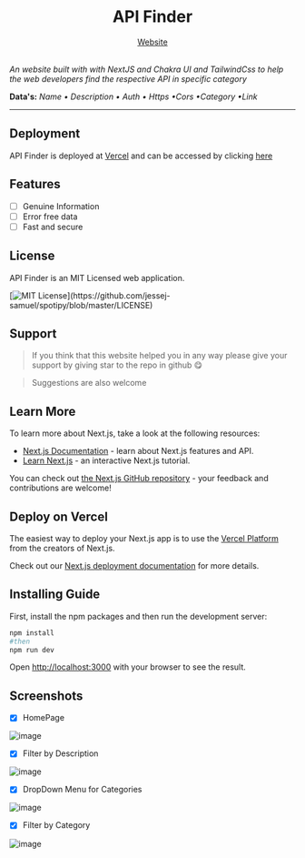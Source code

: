 # <h1 align="center">API Finder</h1>

<div align="center"><a  href="https://api-finder.vercel.app/">Website</a></div>
<br>

*An website built with with NextJS and Chakra UI and TailwindCss to help the web developers find the respective API in specific category*


**Data's:** *Name • Description • Auth • Https •Cors •Category •Link*

***

## Deployment

API Finder is deployed at [Vercel](https://vercel.com/) and can be accessed by clicking [here](https://api-finder.vercel.app/)

## Features

- [ ] Genuine Information
- [ ] Error free data
- [ ] Fast and secure

## License

API Finder is an MIT Licensed web application.

[![MIT License](https://img.shields.io/apm/l/atomic-design-ui.svg?)](https://github.com/jessej-samuel/spotipy/blob/master/LICENSE)

## Support 

> If you think that this website helped you in any way please give your support by giving star to the repo in github 😋

> Suggestions are also welcome

## Learn More

To learn more about Next.js, take a look at the following resources:

- [Next.js Documentation](https://nextjs.org/docs) - learn about Next.js features and API.
- [Learn Next.js](https://nextjs.org/learn) - an interactive Next.js tutorial.

You can check out [the Next.js GitHub repository](https://github.com/vercel/next.js/) - your feedback and contributions are welcome!

## Deploy on Vercel

The easiest way to deploy your Next.js app is to use the [Vercel Platform](https://vercel.com/new?utm_medium=default-template&filter=next.js&utm_source=create-next-app&utm_campaign=create-next-app-readme) from the creators of Next.js.

Check out our [Next.js deployment documentation](https://nextjs.org/docs/deployment) for more details.
## Installing Guide

First, install the npm packages and then run the development server:

```bash
npm install
#then
npm run dev
```

Open [http://localhost:3000](http://localhost:3000) with your browser to see the result.

## Screenshots

- [x] HomePage

![image](https://user-images.githubusercontent.com/88134306/193468174-a1d4d82c-8d59-4200-b992-13f7631ecd83.png)

- [x] Filter by Description

![image](https://user-images.githubusercontent.com/88134306/193468196-d1640f28-5f7a-4848-aeba-a8e4b4b03a63.png)

- [x] DropDown Menu for Categories

![image](https://user-images.githubusercontent.com/88134306/193468237-41b53c5e-a213-467b-bf08-b54462625162.png)

- [x] Filter by Category

![image](https://user-images.githubusercontent.com/88134306/193468274-09cda737-5542-496f-8464-04e1c82a26ba.png)





